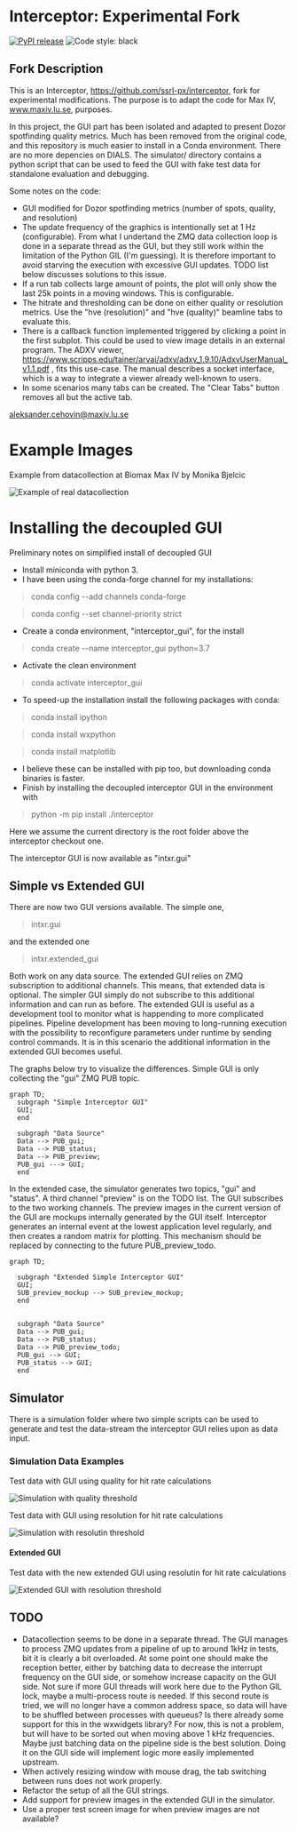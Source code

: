 # Interceptor: Experimental Fork

[![PyPI release](https://img.shields.io/pypi/v/intxr.svg)](https://pypi.org/project/intxr/)
![Code style: black](https://img.shields.io/badge/code%20style-black-000000.svg)


## Fork Description

This is an Interceptor,  https://github.com/ssrl-px/interceptor,  fork for experimental 
modifications. The purpose is to adapt the code for Max IV,  www.maxiv.lu.se, purposes. 

In this project, the GUI part has been isolated and adapted to present Dozor spotfinding quality metrics. 
Much has been removed from the original code, and this repository is much easier to install in a Conda 
environment. There are no more depencies on DIALS. The simulator/ directory contains a python script 
that can be used to feed the GUI with fake test data for standalone evaluation and debugging. 

Some notes on the code:

- GUI modified for Dozor spotfinding metrics (number of spots, quality, and resolution)
- The update frequency of the graphics is intentionally set at 1 Hz (configurable). From what I 
undertand the ZMQ data collection loop is done in a separate thread as the GUI, but they still work within 
the limitation of the Python GIL (I'm guessing). It is therefore important to avoid starving the execution 
with excessive GUI updates. TODO list below discusses solutions to this issue.
- If a run tab collects large amount of points, the plot will only show the last 25k points in a moving 
windows. This is configurable.
- The hitrate and thresholding can be done on either quality or resolution metrics. Use the "hve (resolution)" 
and "hve (quality)" beamline tabs to evaluate this.
- There is a callback function implemented triggered by clicking a point in the first subplot. This could 
be used to view image details in an external program. The ADXV viewer, 
https://www.scripps.edu/tainer/arvai/adxv/adxv_1.9.10/AdxvUserManual_v1.1.pdf , fits this use-case. The 
manual describes a socket interface, which is a way to integrate a viewer already well-known to users.
- In some scenarios many tabs can be created. The "Clear Tabs" button removes all but the active tab.

aleksander.cehovin@maxiv.lu.se

# Example Images

Example from datacollection at Biomax Max IV by Monika Bjelcic

![Example of real datacollection](doc/images/fig_1.png)



# Installing the decoupled GUI

Preliminary notes on simplified install of decoupled GUI

- Install miniconda with python 3.
- I have been using the conda-forge channel for my installations:
> conda config --add channels conda-forge

> conda config --set channel-priority strict

- Create a conda environment, "interceptor_gui", for the install
> conda create --name interceptor_gui python=3.7
- Activate the clean environment
> conda activate interceptor_gui
- To speed-up the installation install the following packages with conda:
> conda install ipython

> conda install wxpython

> conda install matplotlib

- I believe these can be installed with pip too, but downloading conda binaries is faster.
- Finish by installing the decoupled interceptor GUI in the environment with

> python -m pip install ./interceptor

Here we assume the current directory is the root folder above the interceptor checkout one.

The interceptor GUI is now available as "intxr.gui"

## Simple vs Extended GUI

There are now two GUI versions available. The simple one,

> intxr.gui

and the extended one

> intxr.extended_gui

Both work on any data source. The extended GUI relies on ZMQ subscription to additional channels.
This means, that extended data is optional. The simpler GUI simply do not subscribe to this additional
information and can run as before. The extended GUI is useful as a development tool to monitor what 
is happending to more complicated pipelines. Pipeline development has been moving to long-running execution
with the possibility to reconfigure parameters under runtime by sending control commands. It is in 
this scenario the additional information in the extended GUI becomes useful. 

The graphs below try to visualize the differences. Simple GUI is only collecting the "gui" ZMQ PUB topic.

```mermaid
graph TD;
  subgraph "Simple Interceptor GUI"
  GUI;
  end

  subgraph "Data Source"
  Data --> PUB_gui;
  Data --> PUB_status;
  Data --> PUB_preview;
  PUB_gui ---> GUI;
  end
```

In the extended case, the simulator generates two topics, "gui" and "status". A third channel "preview" is on the TODO list. The GUI subscribes to the two working channels. The preview images in the current version of the GUI are mockups internally generated by the GUI itself. Interceptor generates an internal event at the lowest application level regularly, and then creates a random matrix for plotting. This mechanism should be replaced by connecting to the future PUB_preview_todo.

```mermaid
graph TD;

  subgraph "Extended Simple Interceptor GUI"
  GUI;
  SUB_preview_mockup --> SUB_preview_mockup;
  end


  subgraph "Data Source"
  Data --> PUB_gui;
  Data --> PUB_status;
  Data --> PUB_preview_todo;
  PUB_gui --> GUI;
  PUB_status --> GUI;
  end
```


## Simulator

There is a simulation folder where two simple scripts can be used to generate and test the data-stream 
the interceptor GUI relies upon as data input.

### Simulation Data Examples

Test data with GUI using quality for hit rate calculations

![Simulation with quality threshold](doc/images/test_gui_quality.png)


Test data with GUI using resolution for hit rate calculations

![Simulation with resolutin threshold](doc/images/test_gui_resolution.png)

#### Extended GUI

Test data with the new extended GUI using resolutin for hit rate calculations

![Extended GUI with resolution threshold](doc/images/extended_gui.png)

## TODO

- Datacollection seems to be done in a separate thread. The GUI manages to process 
  ZMQ updates from a pipeline of up to around 1kHz in tests, bit it is clearly a bit overloaded. 
  At some point one should make the reception better, either by batching data to decrease
  the interrupt frequency on the GUI side, or somehow increase capacity on the GUI side. 
  Not sure if more GUI threads will work here due to the Python GIL lock, maybe a multi-process
  route is needed. If this second route is tried, we will no longer have a common address
  space, so data will have to be shuffled between processes with queueus? Is there already
  some support for this in the wxwidgets library? For now, this is not a problem, but
  will have to be sorted out when moving above 1 kHz frequencies. Maybe just batching data
  on the pipeline side is the best solution. Doing it on the GUI side will implement logic
  more easily implemented upstream. 
- When actively resizing window with mouse drag, the tab switching between runs does not work properly.
- Refactor the setup of all the GUI strings.
- Add support for preview images in the extended GUI in the simulator.
- Use a proper test screen image for when preview images are not available?

